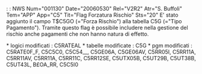  :  : NWS Num="001130" Date="20060530" Rel="V2R2" Atr="S. Buffoli" Tem="APP" App="C5" Tit="Flag Forzatura Rischio" Sts="20"
E' stato aggiunto il campo T$C5GO (="Forza Rischio") alla tabella C5G (="Tipo Pagamento"). Tramite
questo flag è possibile includere nella gestione del rischio anche pagamenti che non hanno natura di effetto.

\* logici modificati :  C5RATEAL
\* tabelle modificate :  C5G
\* pgm modificati :  C5RATE0F_F, C5C5C0, C5C54__, C5GE06A, C5GE06AV, C5RR05I, C5RR11A, C5RR11AV, C5RR11A, C5RR11C, C5RR12SE, C5UTX05B, C5UT29B, C5UT38B, C5UT43L, B£OA_RR, C5C5I0 